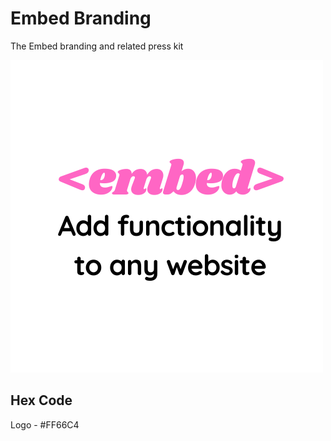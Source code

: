 # Embed Branding

The Embed branding and related press kit

<img src="images/brand.png" />


## Hex Code

Logo - #FF66C4

